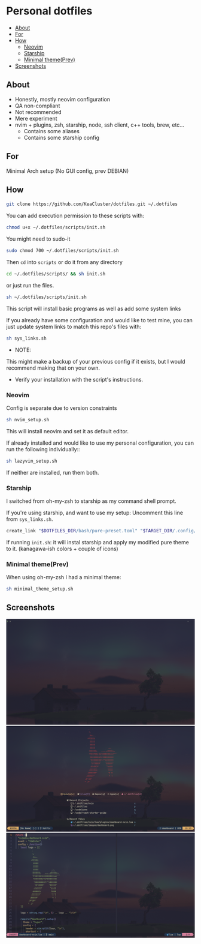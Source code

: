 # Personal dotfiles

<!--toc:start-->

- [About](#about)
- [For](#for)
- [How](#how)
  - [Neovim](#neovim)
  - [Starship](#starship)
  - [Minimal theme(Prev)](#minimal-themeprev)
- [Screenshots](#screenshots)

<!--toc:end-->

## About

- Honestly, mostly neovim configuration
- QA non-compliant
- Not recommended
- Mere experiment
- nvim + plugins, zsh, starship, node, ssh client, c++ tools, brew, etc...
  - Contains some aliases
  - Contains some starship config

## For

Minimal Arch setup (No GUI config, prev DEBIAN)

## How

```sh
git clone https://github.com/KeaCluster/dotfiles.git ~/.dotfiles
```

You can add execution permission to these scripts with:

```sh
chmod u+x ~/.dotfiles/scripts/init.sh
```

You might need to sudo-it

```sh
sudo chmod 700 ~/.dotfiles/scripts/init.sh
```

Then `cd` into `scripts` or do it from any directory

```sh
cd ~/.dotfiles/scripts/ && sh init.sh
```

or just run the files.

```sh
sh ~/.dotfiles/scripts/init.sh
```

This script will install basic programs as well as add some system links

If you already have some configuration and would like to test mine,
you can just update system links to match this repo's files with:

```sh
sh sys_links.sh
```

- NOTE:

This might make a backup of your previous config if it exists,
but I would recommend making that on your own.

- Verify your installation with the script's instructions.

### Neovim

Config is separate due to version constraints

```sh
sh nvim_setup.sh
```

This will install neovim and set it as default editor.

If already installed and would like to use my personal configuration,
you can run the following individually::

```sh
sh lazyvim_setup.sh
```

If neither are installed, run them both.

### Starship

I switched from oh-my-zsh to starship as my command shell prompt.

If you're using starship, and want to use my setup:
Uncomment this line from `sys_links.sh`.

```sh
create_link "$DOTFILES_DIR/bash/pure-preset.toml" "$TARGET_DIR/.config/starship.toml"
```

If running `init.sh`:
it will instal starship and apply my modified pure theme to it.
(kanagawa-ish colors + couple of icons)

### Minimal theme(Prev)

When using oh-my-zsh I had a minimal theme:

```sh
sh minimal_theme_setup.sh
```

## Screenshots

![terminal](./images/terminal.png)
![dashboard](./images/dashboard.png)
![example](./images/lua-code-ex.png)

